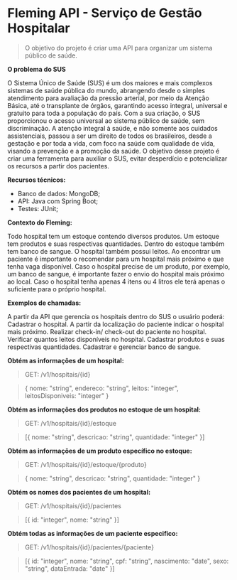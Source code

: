# Fleming API - Serviço de Gestão Hospitalar
> O objetivo do projeto é criar uma API para organizar um sistema público de saúde.


**O problema do SUS**

O Sistema Único de Saúde (SUS) é um dos maiores e mais complexos sistemas de saúde pública do mundo, abrangendo desde o simples atendimento para avaliação da pressão arterial, por meio da Atenção Básica, até o transplante de órgãos, garantindo acesso integral, universal e gratuito para toda a população do país. Com a sua criação, o SUS proporcionou o acesso universal ao sistema público de saúde, sem discriminação. A atenção integral à saúde, e não somente aos cuidados assistenciais, passou a ser um direito de todos os brasileiros, desde a gestação e por toda a vida, com foco na saúde com qualidade de vida, visando a prevenção e a promoção da saúde. O objetivo desse projeto é criar uma ferramenta para auxiliar o SUS, evitar desperdício e potencializar os recursos a partir dos pacientes.


**Recursos técnicos:**

- Banco de dados: MongoDB;
- API: Java com Spring Boot;
- Testes: JUnit;


**Contexto do Fleming:**

Todo hospital tem um estoque contendo diversos produtos.
Um estoque tem produtos e suas respectivas quantidades.
Dentro do estoque também tem banco de sangue.
O hospital também possui leitos.
Ao encontrar um paciente é importante o recomendar para um hospital mais próximo e que tenha vaga disponível.
Caso o hospital precise de um produto, por exemplo, um banco de sangue, é importante fazer o envio do hospital mais próximo ao local.
Caso o hospital tenha apenas 4 itens ou 4 litros ele terá apenas o suficiente para o próprio hospital.


**Exemplos de chamadas:**

A partir da API que gerencia os hospitais dentro do SUS o usuário poderá:
Cadastrar o hospital.
A partir da localização do paciente indicar o hospital mais próximo.
Realizar check-in/ check-out do paciente no hospital.
Verificar quantos leitos disponíveis no hospital.
Cadastrar produtos e suas respectivas quantidades.
Cadastrar e gerenciar banco de sangue.

**Obtém as informações de um hospital:**
> GET: /v1/hospitais/{id}

> { nome: "string", endereco: "string", leitos: "integer", leitosDisponiveis: "integer" }

**Obtém as informações dos produtos no estoque de um hospital:**
> GET: /v1/hospitais/{id}/estoque

> [{ nome: "string", descricao: "string", quantidade: "integer" }]

**Obtém as informações de um produto específico no estoque:**
> GET: /v1/hospitais/{id}/estoque/{produto}

> { nome: "string", descricao: "string", quantidade: "integer" }

**Obtém os nomes dos pacientes de um hospital:**
> GET: /v1/hospitais/{id}/pacientes

> [{ id: "integer", nome: "string" }]

**Obtém todas as informações de um paciente especifico:**
> GET: /v1/hospitais/{id}/pacientes/{paciente}

> [{ id: "integer", nome: "string", cpf: "string", nascimento: "date", sexo: "string", dataEntrada: "date" }]
